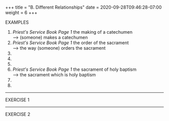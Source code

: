 +++
title = "B. Different Relationships"
date =  2020-09-28T09:46:28-07:00
weight = 6
+++

EXAMPLES

1. _Priest's Service Book Page 1_ the making of a catechumen   
    --> (someone) makes a catechumen
1. _Priest's Service Book Page 1_ the order of the sacrament   
    --> the way (someone) orders the sacrament
1. 
1. 
1. 
1.  _Priest's Service Book Page 1_ the sacrament of holy baptism   
    --> the sacrament which is holy baptism
1. 
1. 

***

EXERCISE 1

***

EXERCISE 2